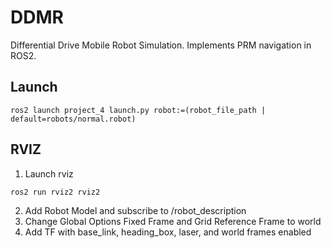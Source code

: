# DDMR
Differential Drive Mobile Robot Simulation. Implements PRM navigation in ROS2.

## Launch 
```
ros2 launch project_4 launch.py robot:=(robot_file_path | default=robots/normal.robot)
```

## RVIZ
1. Launch rviz
```
ros2 run rviz2 rviz2
```
2. Add Robot Model and subscribe to /robot_description
3. Change Global Options Fixed Frame and Grid Reference Frame to world
4. Add TF with base_link, heading_box, laser, and world frames enabled 
